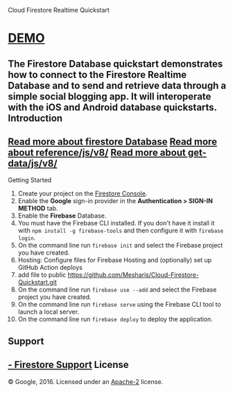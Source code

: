 Cloud Firestore Realtime Quickstart

[DEMO](https://solutions-dashbord.web.app/#)
=============================
The Firestore Database quickstart demonstrates how to connect to the Firestore Realtime Database and
to send and retrieve data through a simple social blogging app. It will interoperate with the iOS and
Android database quickstarts.
Introduction
------------
[Read more about firestore Database](https://firebase.google.com/docs/firestore/quickstart)
[Read more about reference/js/v8/](https://firebase.google.com/docs/reference/js/v8/firebase.firestore.Firestore)
[Read more about get-data/js/v8/](https://firebase.google.com/docs/firestore/query-data/get-data)
---------------
Getting Started

 1. Create your project on the [Firestore Console](https://console.firebase.google.com).
 1. Enable the **Google** sign-in provider in the **Authentication > SIGN-IN METHOD** tab.
 1. Enable the **Firebase** Database.
 1. You must have the Firebase CLI installed. If you don't have it install it with `npm install -g firebase-tools` and then configure it with `firebase login`.
 1. On the command line run `firebase init` and select the Firebase project you have created.
 2. Hosting: Configure files for Firebase Hosting and (optionally) set up GitHub Action deploys
 3. add file to public https://github.com/Mesharis/Cloud-Firestore-Quickstart.git
 4. On the command line run `firebase use --add` and select the Firebase project you have created.
 5. On the command line run `firebase serve` using the Firebase CLI tool to launch a local server.
 6. On the command line run `firebase deploy` to deploy the application.


Support
-------
[- Firestore Support](https://mesharis.github.io)
License
-------
© Google, 2016. Licensed under an [Apache-2](../LICENSE) license.
